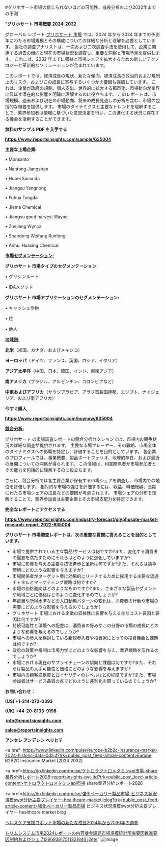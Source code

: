 #グリホサート市場の信じられないほどの可能性、成長分析および2032年までの予測

"<strong>グリホサート 市場概要 2024-2032</strong>

グローバル レポート <a href=https://www.reportsinsights.com/sample/635004>グリホサート 市場</a> では、2024 年から 2024 年までの予測年にわたる市場規模とその構成についての詳細な分析と理解を必要としています。 当社の調査アナリストは、一次および二次調査手法を使用して、企業に関連する過去の傾向と現在の市場状況を調査し、重要な洞察と市場予測を提供します。 これには、2032 年までに収益と市場シェアを拡大​​するための新しいテクノロジーと革新的なソリューションが含まれています。

このレポートでは、経済成長の現状、新たな傾向、経済成長の政治的および規制上のリスク、およびこの成長に寄与するいくつかの要因も強調しています。 これは、企業が政府の規制、個人支出、世界的に拡大する都市化、市場動向が業界に及ぼす潜在的な影響を明確に理解するのに役立ちます。 このレポートは、市場規模、過去および現在の市場動向、将来の成長見通しの分析を含む、市場の包括的な概要を提供します。 市場のダイナミクスと主要なトレンドを理解することで、業界参加者は情報に基づいた意思決定を行い、この進化する状況に存在する機会を活用することができます。

<strong><b>無料のサンプル PDF を入手する</b></strong>

<a href=https://www.reportsinsights.com/sample/635004><strong><u>https://www.reportsinsights.com/sample/635004</u></strong></a>

<strong>主要な上場企業:</strong>

• Monsanto

• Nantong Jiangshan

• Hubei Sanonda

• Jiangsu Yangnong

• Fuhua Tongda

• Jiema Chemical

• Jiangsu good harvest Wayne

• Zhejiang Wynca

• Shandong Weifang Runfeng

• Anhui Huaxing Chemical

<strong><u>市場セグメンテーション</u></strong><strong><u>:</u></strong>

<strong>グリホサート 市場タイプのセグメンテーション:</strong>

• グリシンルート

• IDAメソッド

<strong>グリホサート 市場アプリケーションのセグメンテーション:</strong>

• キャッシュ作物

• 粒

• 他人

<strong><u>地域別</u></strong><strong><u>:</u></strong>

<strong>北米</strong>（米国、カナダ、およびメキシコ）

<strong>ヨーロッパ</strong>（ドイツ、フランス、英国、ロシア、イタリア）

<strong>アジア太平洋</strong>（中国、日本、韓国、インド、東南アジア）

<strong>南アメリカ</strong>（ブラジル、アルゼンチン、コロンビアなど）

<strong>中東およびアフリカ</strong>（サウジアラビア、アラブ首長国連邦、エジプト、ナイジェリア、および南アフリカ）

<strong>今すぐ購入</strong>

<a href=https://www.reportsinsights.com/buynow/635004><strong><u>https://www.reportsinsights.com/buynow/635004</u></strong></a>

<strong><u>競合分析:</u></strong>

グリホサート の市場調査レポートの競合分析セクションでは、市場内の競争状況の詳細な調査が提供されます。 主要な市場プレーヤー、その戦略、市場全体のダイナミクスへの影響を特定し、評価することを目的としています。 各企業のプロフィールでは、事業概要、製品ポートフォリオ、地理的存在、および最近の展開についての洞察が得られます。 この情報は、利害関係者が市場参加者とその能力を包括的に理解するのに役立ちます。

さらに、競合分析では各主要企業が保有する市場シェアを調査し、市場内での地位を評価します。 相対的な市場の強さを評価するには、収益、時価総額、長期にわたる市場シェアの成長などの要因が考慮されます。 市場シェアの分布を理解することで、業界参加者は主要企業とその市場支配力を特定できます。

<strong>完全なレポートにアクセスする</strong>

<a href=https://www.reportsinsights.com/industry-forecast/glyphosate-market-research-report-2022-635004><strong><u><b>https://www.reportsinsights.com/industry-forecast/glyphosate-market-research-report-2022-635004</b></u></strong></a>

<strong><b>グリホサート 市場調査レポートは、次の重要な質問に答えることを目的としています。</b></strong>
<ul>
  <li>市場で提供されている主な製品/サービスは何ですか?また、変化する消費者の需要を満たすためにそれらはどのように進化していますか?</li>
  <li>市場に影響を与える主要な技術進歩と革新は何ですか?また、それらは競争環境にどのような影響を与えますか?</li>
  <li>市場関係者がターゲット層に効果的にリーチするために採用する主要な流通チャネルとマーケティング戦略は何ですか?</li>
  <li>市場の価格動向はどのようなものですか?また、さまざまな製品セグメントや地域ごとに価格はどのように変化するのでしょうか?</li>
  <li>年齢層や所得水準などの人口動態パターンの変化は、消費者の行動や市場の需要にどのような影響を与えるのでしょうか?</li>
  <li>グリホサート 市場における企業の収益性に影響を与える主なコスト要因と要因は何ですか?</li>
  <li>持続可能性と環境への配慮は、消費者の好みやこの分野の市場の成長にどのような影響を与えるのでしょうか?</li>
  <li>市場への参入を検討している新規参入者や投資家にとっての投資機会と課題は何ですか?</li>
  <li>政府の政策や規制は市場力学にどのような影響を与え、業界戦略を形作るのでしょうか?</li>
  <li>市場における現在のサプライチェーンの傾向と課題は何ですか?また、それらは製品の入手可能性と価格にどのような影響を与えますか?</li>
  <li>市場内の顧客満足度とロイヤリティのレベルはどの程度ですか?また、市場参加者はサービス品質の点でどのように差別化を図っているのでしょうか?</li>
</ul>
<strong>お問い合わせ：</strong>

<strong>(US) +1-214-272-0393</strong>

<strong>(UK) +44-20-8133-9198</strong>

<strong> </strong><a href=info@reportsinsights.com><strong><u>info@reportsinsights.com</u></strong></a>

<a href=sales@reportsinsights.com><strong><u>sales@reportsinsights.com</u></strong></a>

<strong>アンセレ アンデレン ベリヒテ</strong>

<a href=https://www.linkedin.com/pulse/europe-b2b2c-insurance-market-2024-historic-data-0dzuf?trk=public_post_feed-article-content>Europe B2B2C Insurance Market [2024 2032]</a>

<a href=https://jp.linkedin.com/pulse/ケトロラクトロメタミンapi市場-share業界分析レポート2028-reportsinsights-pvt-ltd?trk=public_post_feed-article-content>ケトロラクトロメタミンapi市場 share業界分析レポート2028</a>

<a href=https://jp.linkedin.com/pulse/強化ベーカリー製品市場-ビジネス状況規模swot分析主要プレイヤー-healthcare-market-blog?trk=public_post_feed-article-content>強化ベーカリー製品市場 ビジネス状況規模swot分析主要プレイヤー healthcare market blog</a>

<a href=https://www.linkedin.com/pulse/ヘルスケア支援ロボット市場の新たな成長2024年から2030年の調査-community-market-research/>ヘルスケア支援ロボット市場の新たな成長2024年から2030年の調査</a>

<a href=https://www.linkedin.com/pulse/トリムシステム市場2024レポートの内容機会課題市場規模統計阻害要因推進要因制約およびシェ-7129693917511331840-j2ete/>トリムシステム市場2024レポートの内容機会課題市場規模統計阻害要因推進要因制約およびシェ 7129693917511331840 j2ete</a>"
![image](https://github.com/ahaan12367/RIMarket24/assets/158471582/7de07115-f334-4d64-81a3-76f64aaaf2cf)
